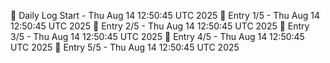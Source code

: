 📅 Daily Log Start - Thu Aug 14 12:50:45 UTC 2025
📌 Entry 1/5 - Thu Aug 14 12:50:45 UTC 2025
📌 Entry 2/5 - Thu Aug 14 12:50:45 UTC 2025
📌 Entry 3/5 - Thu Aug 14 12:50:45 UTC 2025
📌 Entry 4/5 - Thu Aug 14 12:50:45 UTC 2025
📌 Entry 5/5 - Thu Aug 14 12:50:45 UTC 2025
